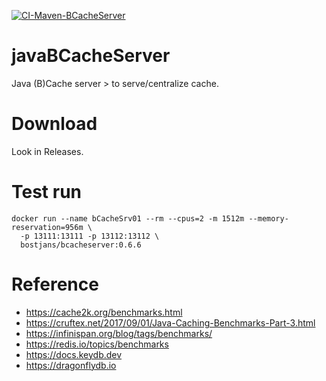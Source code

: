 [![CI-Maven-BCacheServer](https://github.com/bostjans/javaBCacheServer/actions/workflows/maven.yml/badge.svg)](https://github.com/bostjans/javaBCacheServer/actions/workflows/maven.yml)

# javaBCacheServer
Java (B)Cache server > to serve/centralize cache.


# Download

Look in Releases.


# Test run

```
docker run --name bCacheSrv01 --rm --cpus=2 -m 1512m --memory-reservation=956m \
  -p 13111:13111 -p 13112:13112 \
  bostjans/bcacheserver:0.6.6
```


# Reference

* https://cache2k.org/benchmarks.html
* https://cruftex.net/2017/09/01/Java-Caching-Benchmarks-Part-3.html
* https://infinispan.org/blog/tags/benchmarks/
* https://redis.io/topics/benchmarks
* https://docs.keydb.dev
* https://dragonflydb.io